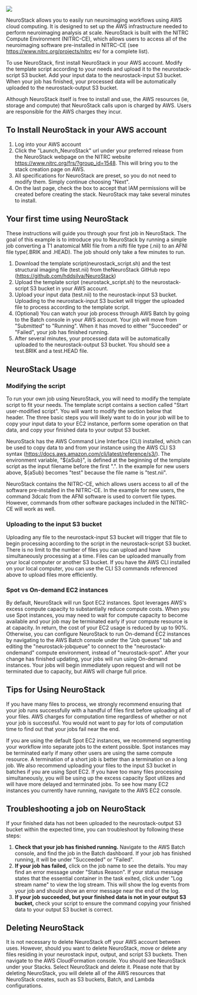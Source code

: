 ![](https://github.com/hddsilva/NeuroStack/blob/main/logo_NeuroStack.png?v=4&s=100)

NeuroStack allows you to easily run neuroimaging workflows using AWS cloud computing. It is designed to set up the AWS infrastructure needed to perform neuroimaging analysis at scale. NeuroStack is built with the NITRC Compute Environment (NITRC-CE), which allows users to access all of the neuroimaging software pre-installed in NITRC-CE (see https://www.nitrc.org/projects/nitrc es/ for a complete list).

To use NeuroStack, first install NeuroStack in your AWS account. Modify the template script according to your needs and upload it to the neurostack-script S3 bucket. Add your input data to the neurostack-input S3 bucket. When your job has finished, your processed data will be automatically uploaded to the neurostack-output S3 bucket.

Although NeuroStack itself is free to install and use, the AWS resources (ie, storage and compute) that NeuroStack calls upon is charged by AWS. Users are responsible for the AWS charges they incur.

## To Install NeuroStack in your AWS account

1. Log into your AWS account
2. Click the "Launch_NeuroStack" url under your preferred release from the NeuroStack webpage on the NITRC website https://www.nitrc.org/frs/?group_id=1548. This will bring you to the stack creation page on AWS.
3. All specifications for NeuroStack are preset, so you do not need to modify them. Simply continue choosing "Next".
4. On the last page, check the box to accept that IAM permissions will be created before creating the stack. NeuroStack may take several minutes to install.

## Your first time using NeuroStack

These instructions will guide you through your first job in NeuroStack. The goal of this example is to introduce you to NeuroStack by running a simple job converting a T1 anatomical MRI file from a nifti file type (.nii) to an AFNI file type(.BRIK and .HEAD). The job should only take a few minutes to run.

1. Download the template script(neurostack_script.sh) and the test structural imaging file (test.nii) from theNeuroStack GitHub repo (https://github.com/hddsilva/NeuroStack)
2. Upload the template script (neurostack_script.sh) to the neurostack-script S3 bucket in your AWS account.
3. Upload your input data (test.nii) to the neurostack-input S3 bucket. Uploading to the neurostack-input S3 bucket will trigger the uploaded file to process according to the template script.
4. (Optional) You can watch your job process through AWS Batch by going to the Batch console in your AWS account. Your job will move from "Submitted" to "Running". When it has moved to either "Succeeded" or "Failed", your job has finished running.
5. After several minutes, your processed data will be automatically uploaded to the neurostack-output S3 bucket. You should see a test.BRIK and a test.HEAD file.

## NeuroStack Usage

### Modifying the script

To run your own job using NeuroStack, you will need to modify the template script to fit your needs. The template script contains a section called "Start user-modified script". You will want to modify the section below that header. The three basic steps you will likely want to do in your job will be to copy your input data to your EC2 instance, perform some operation on that data, and copy your finished data to your output S3 bucket.

NeuroStack has the AWS Command Line Interface (CLI) installed, which can be used to copy data to and from your instance using the AWS CLI S3 syntax (https://docs.aws.amazon.com/cli/latest/reference/s3/). The environment variable, "${aSub}", is defined at the beginning of the template script as the input filename before the first ".". In the example for new users above, ${aSub} becomes "test" because the file name is "test.nii".

NeuroStack contains the NITRC-CE, which allows users access to all of the software pre-installed in the NITRC-CE. In the example for new users, the command 3dcalc from the AFNI software is used to convert file types. However, commands from other software packages included in the NITRC-CE will work as well.

### Uploading to the input S3 bucket

Uploading any file to the neurostack-input S3 bucket will trigger that file to begin processing according to the script in the neurostack-script S3 bucket. There is no limit to the number of files you can upload and have simultaneously processing at a time. Files can be uploaded manually from your local computer or another S3 bucket. If you have the AWS CLI installed on your local computer, you can use the CLI S3 commands referenced above to upload files more efficiently.

### Spot vs On-demand EC2 instances

By default, NeuroStack will run Spot EC2 instances. Spot leverages AWS's excess compute capacity to substantially reduce compute costs. When you use Spot instances, you may need to wait for compute capacity to become available and your job may be terminated early if your compute resource is at capacity. In return, the cost of your EC2 usage is reduced by up to 90%. Otherwise, you can configure NeuroStack to run On-demand EC2 instances by navigating to the AWS Batch console under the "Job queues" tab and editing the "neurostack-jobqueue" to connect to the "neurostack-ondemand" compute environment, instead of "neurostack-spot". After your change has finished updating, your jobs will run using On-demand instances. Your jobs will begin immediately upon request and will not be terminated due to capacity, but AWS will charge full price.

## Tips for Using NeuroStack

If you have many files to process, we strongly recommend ensuring that your job runs successfully with a handful of files first before uploading all of your files. AWS charges for computation time regardless of whether or not your job is successful. You would not want to pay for lots of computation time to find out that your jobs fail near the end.

If you are using the default Spot EC2 instances, we recommend segmenting your workflow into separate jobs to the extent possible. Spot instances may be terminated early if many other users are using the same compute resource. A termination of a short job is better than a termination on a long job. We also recommend uploading your files to the input S3 bucket in batches if you are using Spot EC2. If you have too many files processing simultaneously, you will be using up the excess capacity Spot utilizes and will have more delayed and terminated jobs. To see how many EC2 instances you currently have running, navigate to the AWS EC2 console.

## Troubleshooting a job on NeuroStack

If your finished data has not been uploaded to the neurostack-output S3 bucket within the expected time, you can troubleshoot by following these steps:

1. **Check that your job has finished running.** Navigate to the AWS Batch console, and find the job in the Batch dashboard. If your job has finished running, it will be under "Succeeded" or "Failed".
2. **If your job has failed,** click on the job name to see the details. You may find an error message under "Status Reason". If your status message states that the essential container in the task exited, click under "Log stream name" to view the log stream. This will show the log events from your job and should show an error message near the end of the log.
3. **If your job succeeded, but your finished data is not in your output S3 bucket,** check your script to ensure the command copying your finished data to your output S3 bucket is correct.

## Deleting NeuroStack

It is not necessary to delete NeuroStack off your AWS account between uses. However, should you want to delete NeuroStack, move or delete any files residing in your neurostack input, output, and script S3 buckets. Then navigate to the AWS CloudFormation console. You should see NeuroStack under your Stacks. Select NeuroStack and delete it. Please note that by deleting NeuroStack, you will delete all of the AWS resources that NeuroStack creates, such as S3 buckets, Batch, and Lambda configurations.


